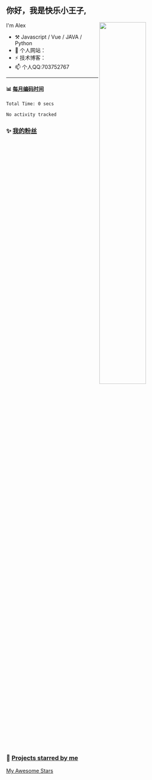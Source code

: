 <!--
**alex-oos/alex-oos** is a ✨ _special_ ✨ repository because its `README.md` (this file) appears on your GitHub profile.

Here are some ideas to get you started:

- 🔭 I’m currently working on ...
- 🌱 I’m currently learning ...
- 👯 I’m looking to collaborate on ...
- 🤔 I’m looking for help with ...
- 💬 Ask me about ...
- 📫 How to reach me: ...
- 😄 Pronouns: ...
- ⚡ Fun fact: ...
-->

## 你好，我是快乐小王子,

<picture>
    <source media="(prefers-color-scheme: dark)" srcset="https://github-readme-stats-alex-oos.vercel.app/api?username=alex-oos&theme=dark&show_icons=true">
    <img align="right" width="50%" src="https://github-readme-stats-alex-oos.vercel.app/api?username=alex-oos&show_icons=true">
</picture>

I'm Alex

-   :hammer_and_pick: Javascript / Vue  / JAVA / Python
-   🌱 个人网站：
-   ⚡ 技术博客：
-   📫 个人QQ:703752767

---


#### :bar_chart: [每月编码时间](https://github.com/muety/wakapi)
<!--START_SECTION:waka-->

```txt
Total Time: 0 secs

No activity tracked
```

<!--END_SECTION:waka-->

### :sparkles: [我的粉丝](https://github.com/alex-oos?tab=followers)
<!--START_SECTION:top-followers-->
<table>
  </tr>
</table>
<!--END_SECTION:top-followers-->


### :star2: [Projects starred by me](https://github.com/maguowei/starred)

[My Awesome Stars](AWESOME-STARS.md)
